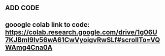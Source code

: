## ADD CODE
## gooogle colab link to code: https://colab.research.google.com/drive/1g06U7KJBmI9lv56wA61CwVyoigvRwSLf#scrollTo=VQWAmg4Cna0A
